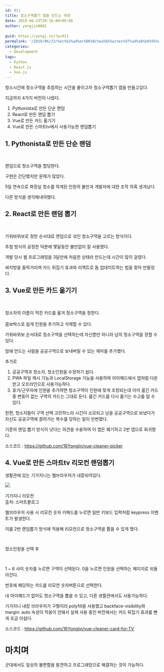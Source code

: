 ```yaml
---
id: 911
title: 청소구역뽑기 앱을 만드는 여정
date: 2019-06-23T20:10:00+09:00
author: yongjin0802

guid: https://yongj.in/?p=911
permalink: '/2019/06/23/%ec%b2%ad%ec%86%8c%ea%b5%ac%ec%97%ad%eb%bd%91%ea%b8%b0-%ec%95%b1%ec%9d%84-%eb%a7%8c%eb%93%9c%eb%8a%94-%ec%97%ac%ec%a0%95/'
categories:
  - Development
tags:
  - Python
  - React.js
  - Vue.js
---
```

청소시간에 청소구역을 추첨하는 시간을 줄이고자 청소구역뽑기 앱을 만들고있다.

지금까지 4가지 버전이 나왔다.

  1. Pythonista로 만든 단순 랜덤
  2. React로 만든 랜덤 뽑기
  3. Vue로 만든 카드 옮기기
  4. Vue로 만든 스마트tv에서 사용가능한 랜덤뽑기

## 1. Pythonista로 만든 단순 랜덤
<img src="https://raw.githubusercontent.com/16Yongjin/16Yongjin.github.io/master/wp-content/uploads/2019/04/kakaotalk_20190415_192700687.jpg" alt="" class="wp-image-804" srcset="https://raw.githubusercontent.com/16Yongjin/16Yongjin.github.io/master/wp-content/uploads/2019/04/kakaotalk_20190415_192700687.jpg 960w, https://raw.githubusercontent.com/16Yongjin/16Yongjin.github.io/master/wp-content/uploads/2019/04/kakaotalk_20190415_192700687-300x225.jpg 300w, https://raw.githubusercontent.com/16Yongjin/16Yongjin.github.io/master/wp-content/uploads/2019/04/kakaotalk_20190415_192700687-768x575.jpg 768w, https://raw.githubusercontent.com/16Yongjin/16Yongjin.github.io/master/wp-content/uploads/2019/04/kakaotalk_20190415_192700687-401x300.jpg 401w" sizes="(max-width: 960px) 100vw, 960px" />

랜덤으로 청소구역을 할당한다. 

구현은 간단했지만 문제가 많았다. 

5일 연속으로 화장실 청소를 하게된 인원의 불만과 개발자에 대한 조작 의혹 생겨났다. 

다른 방식을 생각해내야했다.

## 2. React로 만든 랜덤 뽑기

<img src="https://i2.wp.com/yongj.in/wp-content/uploads/2019/06/파일_001.png?fit=840%2C630&ssl=1" alt="" class="wp-image-912" srcset="https://raw.githubusercontent.com/16Yongjin/16Yongjin.github.io/master/wp-content/uploads/2019/06/파일_001.png 2732w, https://raw.githubusercontent.com/16Yongjin/16Yongjin.github.io/master/wp-content/uploads/2019/06/파일_001-300x225.png 300w, https://raw.githubusercontent.com/16Yongjin/16Yongjin.github.io/master/wp-content/uploads/2019/06/파일_001-768x576.png 768w, https://raw.githubusercontent.com/16Yongjin/16Yongjin.github.io/master/wp-content/uploads/2019/06/파일_001-1024x768.png 1024w, https://raw.githubusercontent.com/16Yongjin/16Yongjin.github.io/master/wp-content/uploads/2019/06/파일_001-1000x750.png 1000w, https://raw.githubusercontent.com/16Yongjin/16Yongjin.github.io/master/wp-content/uploads/2019/06/파일_001-400x300.png 400w" sizes="(max-width: 2732px) 100vw, 2732px" /> 

가위바위보로 정한 순서대로 랜덤으로 섞인 청소구역을 고르는 방식이다.

추첨 방식의 공정한 덕분에 몇달동안 불만없이 잘 사용했다.

개발 당시 웹 프로그래밍을 3달만에 처음한 상태라 만드는데 시간이 많이 걸렸다.

싸지방을 들락거리며 카드 뒤집기 효과와 리액트로 돔 업데이트하는 법을 찾아 만들었다.

## 3. Vue로 만든 카드 옮기기 

<img src="https://raw.githubusercontent.com/16Yongjin/16Yongjin.github.io/master/wp-content/uploads/2019/06/청소인원뽑기1.png?fit=840%2C495&ssl=1" alt="" class="wp-image-913" srcset="https://raw.githubusercontent.com/16Yongjin/16Yongjin.github.io/master/wp-content/uploads/2019/06/청소인원뽑기1.png 1354w, https://raw.githubusercontent.com/16Yongjin/16Yongjin.github.io/master/wp-content/uploads/2019/06/청소인원뽑기1-300x177.png 300w, https://raw.githubusercontent.com/16Yongjin/16Yongjin.github.io/master/wp-content/uploads/2019/06/청소인원뽑기1-768x452.png 768w, https://raw.githubusercontent.com/16Yongjin/16Yongjin.github.io/master/wp-content/uploads/2019/06/청소인원뽑기1-1024x603.png 1024w, https://raw.githubusercontent.com/16Yongjin/16Yongjin.github.io/master/wp-content/uploads/2019/06/청소인원뽑기1-1000x589.png 1000w, https://raw.githubusercontent.com/16Yongjin/16Yongjin.github.io/master/wp-content/uploads/2019/06/청소인원뽑기1-510x300.png 510w" sizes="(max-width: 1354px) 100vw, 1354px" /> <figcaption>청소자의 이름이 적힌 카드를 옮겨 청소구역을 정한다.</figcaption>  <img src="https://raw.githubusercontent.com/16Yongjin/16Yongjin.github.io/master/wp-content/uploads/2019/06/청소인원뽑기2.png?fit=840%2C495&ssl=1" alt="" class="wp-image-915" srcset="https://raw.githubusercontent.com/16Yongjin/16Yongjin.github.io/master/wp-content/uploads/2019/06/청소인원뽑기2.png 1349w, https://raw.githubusercontent.com/16Yongjin/16Yongjin.github.io/master/wp-content/uploads/2019/06/청소인원뽑기2-300x177.png 300w, https://raw.githubusercontent.com/16Yongjin/16Yongjin.github.io/master/wp-content/uploads/2019/06/청소인원뽑기2-768x453.png 768w, https://raw.githubusercontent.com/16Yongjin/16Yongjin.github.io/master/wp-content/uploads/2019/06/청소인원뽑기2-1024x604.png 1024w, https://raw.githubusercontent.com/16Yongjin/16Yongjin.github.io/master/wp-content/uploads/2019/06/청소인원뽑기2-1000x590.png 1000w, https://raw.githubusercontent.com/16Yongjin/16Yongjin.github.io/master/wp-content/uploads/2019/06/청소인원뽑기2-508x300.png 508w" sizes="(max-width: 1349px) 100vw, 1349px" /><figcaption>콤보박스로 쉽게 인원을 추가하고 삭제할 수 있다.</figcaption>  

가위바위보 순서대로 청소구역을 선택하는데 자신뿐만 아니라 남의 청소구역을 정할 수 있다.

맘에 안드는 사람을 공공구역으로 보내버릴 수 있는 재미를 추가했다.

추가로

  1. 공공구역과 청소자, 청소인원을 수정하기 쉽다.
  2. PWA 파일 캐시 기능과 LocalStorage 기능을 사용하여 아이패드에서 앱처럼 다운 받고 오프라인으로 사용가능하다.
  3. 휴가/근무자에 인원을 추가하면 청소구역이 인원에 맞게 조정되는데 이미 옮긴 카드 중 변동이 없는 구역의 카드는 그대로 둔다. 옮긴 카드를 다시 옮기는 수고를 덜 수 있다.

한편, 청소자들이 구역 선택 고민하느라 시간이 소모되고 남을 공공구역으로 보냈다가 자신도 공공구역에 끌려가는 복수를 당하는 일이 빈번했다.

기존의 랜덤 뽑기 방식이 낫다는 의견을 수용하여 이 앱은 폐기하고 2번 앱으로 회귀했다.

소스코드 : <https://github.com/16Yongjin/vue-cleaner-picker> 

## 4. Vue로 만든 스마트tv 리모컨 랜덤뽑기

생활관에 있는 기가지니는 웹브라우저가 내장되어있다.

![](https://t1.daumcdn.net/cfile/tistory/267FDC3858880E7515) <figcaption>기가지니 리모컨  
출처: 스마트블로그</figcaption>  

웹브라우저 사용 시 리모컨 숫자 키패드를 누르면 일반 키보드 입력처럼 keypress 이벤트가 발생한다.

이를 2번 랜덤뽑기 방식에 적용해 리모컨으로 청소구역을 뽑을 수 있게 했다.

<img src="https://raw.githubusercontent.com/16Yongjin/16Yongjin.github.io/master/wp-content/uploads/2019/06/청소뽑기-티비.png?fit=840%2C492&ssl=1" alt="" class="wp-image-916" srcset="https://raw.githubusercontent.com/16Yongjin/16Yongjin.github.io/master/wp-content/uploads/2019/06/청소뽑기-티비.png 1349w, https://raw.githubusercontent.com/16Yongjin/16Yongjin.github.io/master/wp-content/uploads/2019/06/청소뽑기-티비-300x176.png 300w, https://raw.githubusercontent.com/16Yongjin/16Yongjin.github.io/master/wp-content/uploads/2019/06/청소뽑기-티비-768x450.png 768w, https://raw.githubusercontent.com/16Yongjin/16Yongjin.github.io/master/wp-content/uploads/2019/06/청소뽑기-티비-1024x600.png 1024w, https://raw.githubusercontent.com/16Yongjin/16Yongjin.github.io/master/wp-content/uploads/2019/06/청소뽑기-티비-1000x586.png 1000w, https://raw.githubusercontent.com/16Yongjin/16Yongjin.github.io/master/wp-content/uploads/2019/06/청소뽑기-티비-512x300.png 512w" sizes="(max-width: 1349px) 100vw, 1349px" />   

청소인원을 선택 후

<img src="https://raw.githubusercontent.com/16Yongjin/16Yongjin.github.io/master/wp-content/uploads/2019/06/청소뽑기-티비2-1.png?fit=840%2C495&ssl=1" alt="" class="wp-image-917" srcset="https://raw.githubusercontent.com/16Yongjin/16Yongjin.github.io/master/wp-content/uploads/2019/06/청소뽑기-티비2-1.png 2692w, https://raw.githubusercontent.com/16Yongjin/16Yongjin.github.io/master/wp-content/uploads/2019/06/청소뽑기-티비2-1-300x177.png 300w, https://raw.githubusercontent.com/16Yongjin/16Yongjin.github.io/master/wp-content/uploads/2019/06/청소뽑기-티비2-1-768x453.png 768w, https://raw.githubusercontent.com/16Yongjin/16Yongjin.github.io/master/wp-content/uploads/2019/06/청소뽑기-티비2-1-1024x604.png 1024w, https://raw.githubusercontent.com/16Yongjin/16Yongjin.github.io/master/wp-content/uploads/2019/06/청소뽑기-티비2-1-1000x590.png 1000w, https://raw.githubusercontent.com/16Yongjin/16Yongjin.github.io/master/wp-content/uploads/2019/06/청소뽑기-티비2-1-509x300.png 509w" sizes="(max-width: 2692px) 100vw, 2692px" /> <figcaption>1 ~ 6 사이 숫자를 누르면 구역이 선택된다. 0을 누르면 인원을 선택하는 페이지로 되돌아간다.</figcaption>  

번호에 해당하는 카드를 리모컨 숫자버튼으로 선택한다.

내 아이패드가 없어도 청소구역을 뽑을 수 있고, 다른 생활관에서도 사용가능하다.

기가지니 내장 브라우저가 구형이라 polyfill을 사용했고 backface-visibility와 margin: auto 속성이 적용이 안돼서 실제 사용 중인 버전에서는 카드 뒤집기 효과를 뺀 게 조금 아쉽다.

소스코드 : <https://github.com/16Yongjin/vue-cleaner-card-for-TV>

# 마치며

군대에서도 일상의 불편함을 발견하고 프로그래밍으로 해결하는 것이 가능하다.